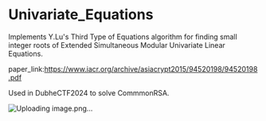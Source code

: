 # Univariate_Equations
Implements Y.Lu's Third Type of Equations algorithm for finding small integer roots of Extended Simultaneous Modular Univariate Linear Equations.

paper_link:https://www.iacr.org/archive/asiacrypt2015/94520198/94520198.pdf

Used in DubheCTF2024 to solve CommmonRSA.

![Uploading image.png…]()
